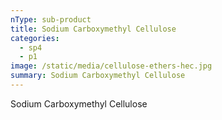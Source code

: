 ```yaml
---
nType: sub-product
title: Sodium Carboxymethyl Cellulose
categories:
  - sp4
  - p1
image: /static/media/cellulose-ethers-hec.jpg
summary: Sodium Carboxymethyl Cellulose
---
```

Sodium Carboxymethyl Cellulose